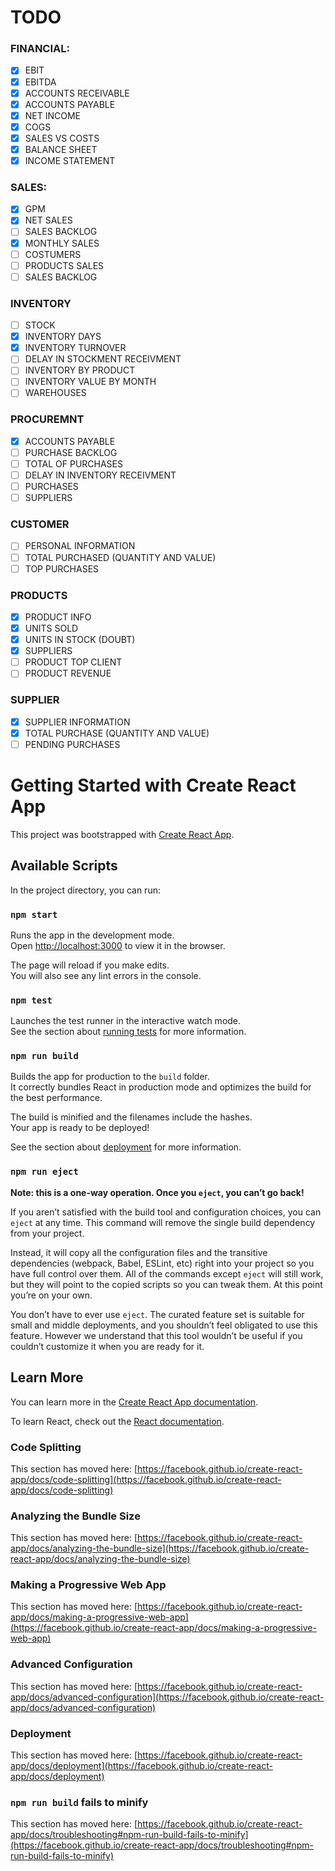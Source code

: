 # TODO

### FINANCIAL:

- [x] EBIT
- [x] EBITDA
- [x] ACCOUNTS RECEIVABLE
- [x] ACCOUNTS PAYABLE
- [x] NET INCOME
- [x] COGS
- [x] SALES VS COSTS
- [x] BALANCE SHEET
- [x] INCOME STATEMENT

### SALES:

- [x] GPM
- [x] NET SALES
- [ ] SALES BACKLOG
- [x] MONTHLY SALES
- [ ] COSTUMERS
- [ ] PRODUCTS SALES
- [ ] SALES BACKLOG

### INVENTORY

- [ ] STOCK
- [x] INVENTORY DAYS
- [x] INVENTORY TURNOVER
- [ ] DELAY IN STOCKMENT RECEIVMENT
- [ ] INVENTORY BY PRODUCT
- [ ] INVENTORY VALUE BY MONTH
- [ ] WAREHOUSES

### PROCUREMNT

- [x] ACCOUNTS PAYABLE
- [ ] PURCHASE BACKLOG
- [ ] TOTAL OF PURCHASES
- [ ] DELAY IN INVENTORY RECEIVMENT
- [ ] PURCHASES
- [ ] SUPPLIERS

### CUSTOMER

- [ ] PERSONAL INFORMATION
- [ ] TOTAL PURCHASED (QUANTITY AND VALUE)
- [ ] TOP PURCHASES

### PRODUCTS

- [x] PRODUCT INFO
- [x] UNITS SOLD
- [x] UNITS IN STOCK (DOUBT)
- [x] SUPPLIERS
- [ ] PRODUCT TOP CLIENT
- [ ] PRODUCT REVENUE

### SUPPLIER

- [x] SUPPLIER INFORMATION
- [x] TOTAL PURCHASE (QUANTITY AND VALUE)
- [ ] PENDING PURCHASES

# Getting Started with Create React App

This project was bootstrapped with [Create React App](https://github.com/facebook/create-react-app).

## Available Scripts

In the project directory, you can run:

### `npm start`

Runs the app in the development mode.\
Open [http://localhost:3000](http://localhost:3000) to view it in the browser.

The page will reload if you make edits.\
You will also see any lint errors in the console.

### `npm test`

Launches the test runner in the interactive watch mode.\
See the section about [running tests](https://facebook.github.io/create-react-app/docs/running-tests) for more information.

### `npm run build`

Builds the app for production to the `build` folder.\
It correctly bundles React in production mode and optimizes the build for the best performance.

The build is minified and the filenames include the hashes.\
Your app is ready to be deployed!

See the section about [deployment](https://facebook.github.io/create-react-app/docs/deployment) for more information.

### `npm run eject`

**Note: this is a one-way operation. Once you `eject`, you can’t go back!**

If you aren’t satisfied with the build tool and configuration choices, you can `eject` at any time. This command will remove the single build dependency from your project.

Instead, it will copy all the configuration files and the transitive dependencies (webpack, Babel, ESLint, etc) right into your project so you have full control over them. All of the commands except `eject` will still work, but they will point to the copied scripts so you can tweak them. At this point you’re on your own.

You don’t have to ever use `eject`. The curated feature set is suitable for small and middle deployments, and you shouldn’t feel obligated to use this feature. However we understand that this tool wouldn’t be useful if you couldn’t customize it when you are ready for it.

## Learn More

You can learn more in the [Create React App documentation](https://facebook.github.io/create-react-app/docs/getting-started).

To learn React, check out the [React documentation](https://reactjs.org/).

### Code Splitting

This section has moved here: [https://facebook.github.io/create-react-app/docs/code-splitting](https://facebook.github.io/create-react-app/docs/code-splitting)

### Analyzing the Bundle Size

This section has moved here: [https://facebook.github.io/create-react-app/docs/analyzing-the-bundle-size](https://facebook.github.io/create-react-app/docs/analyzing-the-bundle-size)

### Making a Progressive Web App

This section has moved here: [https://facebook.github.io/create-react-app/docs/making-a-progressive-web-app](https://facebook.github.io/create-react-app/docs/making-a-progressive-web-app)

### Advanced Configuration

This section has moved here: [https://facebook.github.io/create-react-app/docs/advanced-configuration](https://facebook.github.io/create-react-app/docs/advanced-configuration)

### Deployment

This section has moved here: [https://facebook.github.io/create-react-app/docs/deployment](https://facebook.github.io/create-react-app/docs/deployment)

### `npm run build` fails to minify

This section has moved here: [https://facebook.github.io/create-react-app/docs/troubleshooting#npm-run-build-fails-to-minify](https://facebook.github.io/create-react-app/docs/troubleshooting#npm-run-build-fails-to-minify)
